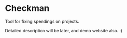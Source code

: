 Checkman
=================

Tool for fixing spendings on projects.

Detailed description will be later, and demo website also. :)